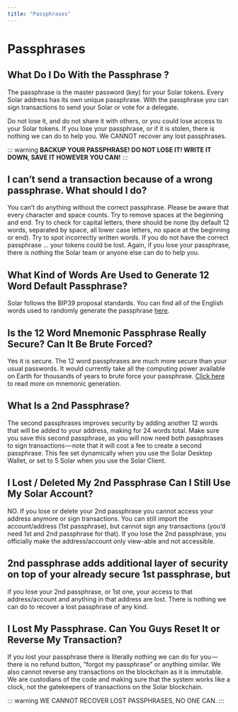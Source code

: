 ```yaml
---
title: "Passphrases"
---
```


# Passphrases

## What Do I Do With the Passphrase ?

The passphrase is the master password (key) for your Solar tokens. Every Solar address has its own unique passphrase. With the passphrase you can sign transactions to send your Solar or vote for a delegate.

Do not lose it, and do not share it with others, or you could lose access to your Solar tokens. If you lose your passphrase, or if it is stolen, there is nothing we can do to help you. We CANNOT recover any lost passphrases.

::: warning
**BACKUP YOUR PASSPHRASE! DO NOT LOSE IT! WRITE IT DOWN, SAVE IT HOWEVER YOU CAN!**
:::

## I can’t send a transaction because of a wrong passphrase. What should I do?

You can’t do anything without the correct passphrase. Please be aware that every character and space counts. Try to remove spaces at the beginning and end. Try to check for capital letters, there should be none (by default 12 words, separated by space, all lower case letters, no space at the beginning or end). Try to spot incorrectly written words. If you do not have the correct passphrase … your tokens could be lost. Again, if you lose your passphrase, there is nothing the Solar team or anyone else can do to help you.

## What Kind of Words Are Used to Generate 12 Word Default Passphrase?

Solar follows the BIP39 proposal standards. You can find all of the English words used to randomly generate the passphrase [here](https://github.com/bitcoin/bips/blob/master/bip-0039/english.txt).

## Is the 12 Word Mnemonic Passphrase Really Secure? Can It Be Brute Forced?

Yes it is secure. The 12 word passphrases are much more secure than your usual passwords. It would currently take all the computing power available on Earth for thousands of years to brute force your passphrase. [Click here](https://github.com/bitcoin/bips/blob/master/bip-0039.mediawiki#Generating_the_mnemonic) to read more on mnemonic generation.

## What Is a 2nd Passphrase?

The second passphrases improves security by adding another 12 words that will be added to your address, making for 24 words total. Make sure you save this second passphrase, as you will now need both passphrases to sign transactions — note that it will cost a fee to create a second passphrase. This fee set dynamically when you use the Solar Desktop Wallet, or set to 5 Solar when you use the Solar Client.

## I Lost / Deleted My 2nd Passphrase Can I Still Use My Solar Account?

NO. If you lose or delete your 2nd passphrase you cannot access your address anymore or sign transactions. You can still import the account/address (1st passphrase), but cannot sign any transactions (you’d need 1st and 2nd passphrase for that). If you lose the 2nd passphrase, you officially make the address/account only view-able and not accessible.

## 2nd passphrase adds additional layer of security on top of your already secure 1st passphrase, but

if you lose your 2nd passphrase, or 1st one, your access to that address/account and anything in that address are lost. There is nothing we can do to recover a lost passphrase of any kind.

## I Lost My Passphrase. Can You Guys Reset It or Reverse My Transaction?

If you lost your passphrase there is literally nothing we can do for you — there is no refund button, “forgot my passphrase” or anything similar.
We also cannot reverse any transactions on the blockchain as it is immutable. We are custodians of the code and making sure that the system works like a clock, not the gatekeepers of transactions on the Solar blockchain.

::: warning
WE CANNOT RECOVER LOST PASSPHRASES, NO ONE CAN.
:::

